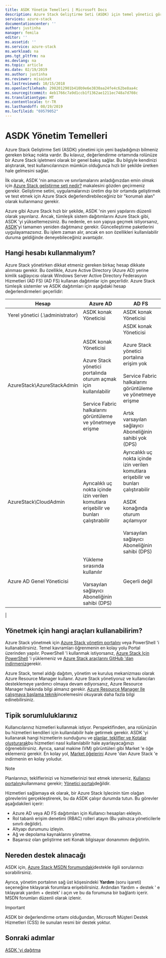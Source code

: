 ```yaml
---
title: ASDK Yönetim Temelleri | Microsoft Docs
description: Azure Stack Geliştirme Seti (ASDK) için temel yönetici görevleri yapmayı öğrenin.
services: azure-stack
documentationcenter: ''
author: justinha
manager: femila
editor: ''
ms.assetid: ''
ms.service: azure-stack
ms.workload: na
pms.tgt_pltfrm: na
ms.devlang: na
ms.topic: article
ms.date: 02/19/2019
ms.author: justinha
ms.reviewer: misainat
ms.lastreviewed: 10/15/2018
ms.openlocfilehash: 2982012901b410b9e6e3830aa24fe4c62be8aa4c
ms.sourcegitcommit: 4eb1766c7a9d1ccb1f1362ae1211ec748a7d708c
ms.translationtype: MT
ms.contentlocale: tr-TR
ms.lasthandoff: 08/19/2019
ms.locfileid: "69579052"
---
```

# <a name="asdk-admin-basics"></a>ASDK Yönetim Temelleri
Azure Stack Geliştirme Seti (ASDK) yönetimi için yeni başladığınızı bilmeniz gereken birkaç nokta vardır. Bu kılavuz, değerlendirme ortamında rolünüze bir Azure Stack işletmeni olarak bir genel bakış sağlar. Bu bilgiyle kendinizi alıştırarak, test kullanıcılarınızın mümkün olduğunca hızlı bir şekilde üretken hale gelmesini sağlar.

İlk olarak, ASDK 'nin amacını ve sınırlamalarını anladığınızdan emin olmak için [Azure Stack geliştirme seti nedir?](asdk-what-is.md) makalesini gözden geçirmeniz gerekir. Geliştirme setini, uygulamalarınızı üretim dışı bir ortamda geliştirmek ve test etmek için Azure Stack değerlendirebileceğiniz bir "korumalı alan" olarak kullanmanız gerekir. 

Azure gibi Azure Stack hızlı bir şekilde, ASDK 'nin yeni yapılarını düzenli olarak yayınlarız. Ancak, tümleşik sistem dağıtımlarını Azure Stack gibi, ASDK 'yi yükseltemezsiniz. Bu nedenle, en son yapıya geçmek istiyorsanız, [ASDK](asdk-redeploy.md)'yi tamamen yeniden dağıtmanız gerekir. Güncelleştirme paketlerini uygulayamazsınız. Bu işlem zaman alır, ancak en son özellikleri kullanılabilir duruma geldiğinde deneyebileceğiniz avantajdır. 

## <a name="what-account-should-i-use"></a>Hangi hesabı kullanmalıyım?
Azure Stack yönetirken dikkat etmeniz gereken birkaç hesap dikkate alınması gerekir. Bu özellikle, Azure Active Directory (Azure AD) yerine kimlik sağlayıcısı olarak Windows Server Active Directory Federasyon Hizmetleri (AD FS) (AD FS) kullanan dağıtımlar için geçerlidir. Azure Stack tümleşik sistemler ve ASDK dağıtımları için aşağıdaki hesap değerlendirmeleri geçerlidir:

|Hesap|Azure AD|AD FS|
|-----|-----|-----|
|Yerel yönetici (.\administrator)|ASDK konak Yöneticisi|ASDK konak Yöneticisi|
|AzureStack\AzureStackAdmin|ASDK konak Yöneticisi<br><br>Azure Stack yönetici portalında oturum açmak için kullanılabilir<br><br>Service Fabric halkalarını görüntüleme ve yönetmeye erişme|ASDK konak Yöneticisi<br><br>Azure Stack yönetici portalına erişim yok<br><br>Service Fabric halkalarını görüntüleme ve yönetmeye erişme<br><br>Artık varsayılan sağlayıcı Aboneliğinin sahibi yok (DPS)|
|AzureStack\CloudAdmin|Ayrıcalıklı uç nokta içinde izin verilen komutlara erişebilir ve bunları çalıştırabilir|Ayrıcalıklı uç nokta içinde izin verilen komutlara erişebilir ve bunları çalıştırabilir<br><br>ASDK konağında oturum açılamıyor<br><br>Varsayılan sağlayıcı Aboneliğinin sahibi (DPS)|
|Azure AD Genel Yöneticisi|Yükleme sırasında kullanılır<br><br>Varsayılan sağlayıcı Aboneliğinin sahibi (DPS)|Geçerli değil|
|

## <a name="what-tools-do-i-use-to-manage"></a>Yönetmek için hangi araçları kullanabilirim?
Azure Stack yönetmek için [Azure Stack yönetim portalını](https://adminportal.local.azurestack.external) veya PowerShell 'i kullanabilirsiniz. Temel kavramları öğrenmenin en kolay yolu Portal üzerinden yapılır. PowerShell 'i kullanmak istiyorsanız, [Azure Stack Için PowerShell](asdk-post-deploy.md#install-azure-stack-powershell) 'i yüklemeniz ve [Azure Stack araçlarını GitHub 'dan indirmeniz](asdk-post-deploy.md#download-the-azure-stack-tools)gerekir.

Azure Stack, temel aldığı dağıtım, yönetim ve kuruluş mekanizması olarak Azure Resource Manager kullanır. Azure Stack yönetiyoruz ve kullanıcıları desteklemeye yardımcı olmaya devam ediyorsanız, Azure Resource Manager hakkında bilgi almanız gerekir. [Azure Resource Manager Ile çalışmaya başlama teknik](https://download.microsoft.com/download/E/A/4/EA4017B5-F2ED-449A-897E-BD92E42479CE/Getting_Started_With_Azure_Resource_Manager_white_paper_EN_US.pdf)incelemesini okuyarak daha fazla bilgi edinebilirsiniz.

## <a name="your-typical-responsibilities"></a>Tipik sorumluluklarınız
Kullanıcılarınız hizmetleri kullanmak istiyor. Perspektifinden, ana rolünüzün bu hizmetleri kendileri için kullanılabilir hale getirmek gerekir. ASDK 'yi kullanarak hangi hizmetlerin sunduğunu ve [planlar, teklifler ve Kotalar oluşturarak](../operator/azure-stack-tutorial-tenant-vm.md)bu hizmetleri nasıl kullanılabilir hale ayarlayacağınızı öğrenebilirsiniz. Ayrıca, sanal makine (VM) görüntüleri gibi Market 'e öğe eklemeniz gerekir. En kolay yol, [Market öğelerini](../operator/azure-stack-create-and-publish-marketplace-item.md) Azure 'dan Azure Stack 'e indirmenin en kolay yoludur.

> [!NOTE]
> Planlarınızı, tekliflerinizi ve hizmetlerinizi test etmek isterseniz, [Kullanıcı portalını](https://portal.local.azurestack.external)kullanmanız gerekir; [Yönetici portalı](https://adminportal.local.azurestack.external)değildir.

Hizmetleri sağlamaya ek olarak, bir Azure Stack Işlecinin tüm olağan görevlerini gerçekleştirerek, bu da ASDK çalışır durumda tutun. Bu görevler aşağıdakileri içerir:
- Azure AD veya AD FS dağıtımları için Kullanıcı hesapları ekleyin.
- Rol tabanlı erişim denetimi (RBAC) rolleri atayın (Bu yalnızca yöneticilerle sınırlı değildir).
- Altyapı durumunu izleyin.
- Ağ ve depolama kaynaklarını yönetme.
- Başarısız olan geliştirme seti Konak bilgisayar donanımını değiştirin.

## <a name="where-to-get-support"></a>Nereden destek alınacağı
ASDK için, [Azure Stack MSDN forumundaki](https://social.msdn.microsoft.com/Forums/azure/home?forum=azurestack)destekle ilgili sorularınızı sorabilirsiniz.

Ayrıca, yönetim portalının sağ üst köşesindeki **Yardım** (soru işareti) seçeneğine tıklayarak forumlara erişebilirsiniz. Ardından Yardım + destek ' e tıklayarak yardım + destek' i açın ve bu da forumuna bir bağlantı içerir. MSDN forumları düzenli olarak izlenir.  

> [!IMPORTANT]
> ASDK bir değerlendirme ortamı olduğundan, Microsoft Müşteri Destek Hizmetleri (CSS) ile sunulan resmi bir destek yoktur.

## <a name="next-steps"></a>Sonraki adımlar
[ASDK 'yi dağıtma](asdk-install.md)

